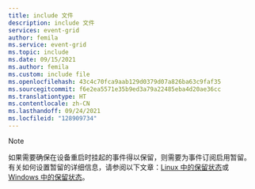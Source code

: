 ```yaml
---
title: include 文件
description: include 文件
services: event-grid
author: femila
ms.service: event-grid
ms.topic: include
ms.date: 09/15/2021
ms.author: femila
ms.custom: include file
ms.openlocfilehash: 43c4c70fca9aab129d0379d07a826ba63c9faf35
ms.sourcegitcommit: f6e2ea5571e35b9ed3a79a22485eba4d20ae36cc
ms.translationtype: HT
ms.contentlocale: zh-CN
ms.lasthandoff: 09/24/2021
ms.locfileid: "128909734"
---
```

>[!NOTE]
> 如果需要确保在设备重启时挂起的事件得以保留，则需要为事件订阅启用暂留。 有关如何设置暂留的详细信息，请参阅以下文章：[Linux 中的保留状态](../edge/persist-state-linux.md)或 [Windows 中的保留状态](../edge/persist-state-windows.md)。